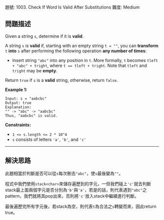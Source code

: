 題號: 1003. Check If Word Is Valid After Substitutions
難度: Medium

## 問題描述

Given a string `s`, determine if it is **valid**.

A string `s` is **valid** if, starting with an empty string `t = ""`, you can **transform** `t` **into** `s` after performing the following operation **any number of times**:

- Insert string `"abc"` into any position in `t`. More formally, `t` becomes `tleft + "abc" + tright`, where `t == tleft + tright`. Note that `tleft` and `tright` may be **empty**.

Return `true` if `s` is a **valid** string, otherwise, return `false`.

**Example 1:**
```
Input: s = "aabcbc"
Output: true
Explanation:
"" -> "abc" -> "aabcbc"
Thus, "aabcbc" is valid.
```

**Constraints:**

- `1 <= s.length <= 2 * 10^4`
- `s` consists of letters `'a'`, `'b'`, and `'c'`

---
## 解決思路

此題相當於判斷是否可以從`s`每次刪去`"abc"`，使`s`最後變為`""`。

程式中我們使用`stack<char>`來儲存遍歷到的字元，一但我們碰上`'c'`就去判斷stack最上面兩個字元是否分別為`'b'`與`'a'`，若是的話，則代表遇到`"abc"`之pattern，我們就將其pop出來，否則將`'c'`放入stack中繼續進行判斷。

最後遍歷完所有字元後，若stack為空，則代表`t`為合法之`s`轉變而來，因此return true。

